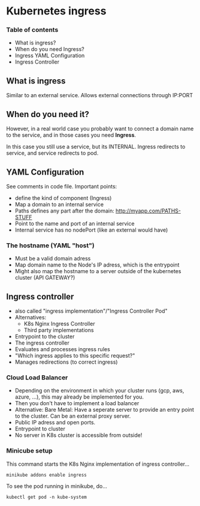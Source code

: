 # Kubernetes ingress

### Table of contents

- What is ingress?
- When do you need Ingress?
- Ingress YAML Configuration
- Ingress Controller 


## What is ingress

Similar to an external service. Allows external connections through IP:PORT

## When do you need it?
However, in a real world case you probably want to connect a domain name to the service, and in those cases you need <b>Ingress</b>.

In this case you still use a service, but its INTERNAL. Ingress redirects to service, and service redirects to pod.

## YAML Configuration
See comments in code file.
Important points:
- define the kind of component (Ingress)
- Map a domain to an internal service
- Paths defines any part after the domain:
http://myapp.com/PATHS-STUFF
- Point to the name and port of an internal service
- Internal service has no nodePort (like an external would have)

### The hostname (YAML "host")
- Must be a valid domain adress
- Map domain name to the Node's IP adress, which is the entrypoint
- Might also map the hostname to a server outside of the kubernetes cluster (API GATEWAY?)

## Ingress controller
- also called "ingress implementation"/"Ingress Controller Pod"
- Alternatives: 
    - K8s Nginx Ingress Controller 
    - Third party implementations
- Entrypoint to the cluster
- The ingress controller
- Evaluates and processes ingress rules
- "Which ingress applies to this specific request?"
- Manages redirections (to correct ingress)

### Cloud Load Balancer
- Depending on the environment in which your cluster runs (gcp, aws, azure, ...), this may already be implemented for you.
- Then you don't have to implement a load balancer
- Alternative: Bare Metal: Have a seperate server to provide an entry point to the cluster. Can be an external proxy server. 
- Public IP adress and open ports.
- Entrypoint to cluster
- No server in K8s cluster is accessible from outside!


### Minicube setup
This command starts the K8s Nginx implementation of ingress controller...
```
minikube addons enable ingress
```


To see the pod running in minikube, do...
```
kubectl get pod -n kube-system
```

